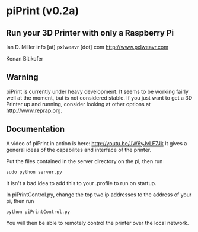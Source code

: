 # piPrint (v0.2a)
## Run your 3D Printer with only a Raspberry Pi

Ian D. Miller
info [at] pxlweavr [dot] com
http://www.pxlweavr.com

Kenan Bitikofer

## Warning
piPrint is currently under heavy development.  It seems to be working fairly well at the moment, but is not considered stable.  If you just want to get a 3D Printer up and running, consider looking at other options at http://www.reprap.org.

## Documentation
A video of piPrint in action is here: http://youtu.be/JW6yJvLF7Jk  It gives a general ideas of the capabilites and interface of the printer.

Put the files contained in the server directory on the pi, then run

    sudo python server.py
    
It isn't a bad idea to add this to your .profile to run on startup.

In piPrintControl.py, change the top two ip addresses to the address of your pi, then run

    python piPrintControl.py
    
You will then be able to remotely control the printer over the local network.
